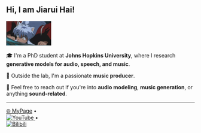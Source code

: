 <h2>Hi, I am Jiarui Hai!</h2>
<img src="犬夜叉.gif" alt="Logo" width="120"/>

🎓 I'm a PhD student at **Johns Hopkins University**, where I research **generative models for audio, speech, and music**.

🎹 Outside the lab, I'm a passionate **music producer**.

💬 Feel free to reach out if you're into **audio modeling**, **music generation**, or anything **sound-related**.

<hr>

<a href="https://haidog-yaqub.github.io" target="_blank">🌐 MyPage</a> •  
<a href="https://www.youtube.com/@higobeatz" target="_blank">
  <img src="https://img.shields.io/badge/YouTube-red?logo=youtube&logoColor=white" alt="YouTube" height="25">
</a> •  
<a href="https://space.bilibili.com/182484522" target="_blank">
  <img src="https://img.shields.io/badge/Bilibili-blue?logo=bilibili&logoColor=white" alt="Bilibili" height="25">
</a>
